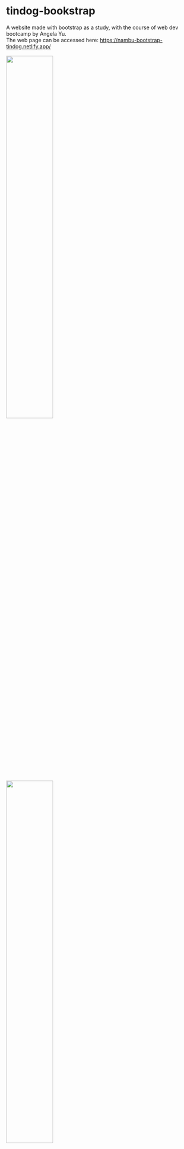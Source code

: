 # tindog-bookstrap
A website made with bootstrap as a study, with the course of web dev bootcamp by Angela Yu. <br>
The web page can be accessed here: https://nambu-bootstrap-tindog.netlify.app/ <br><br>
<img src="https://user-images.githubusercontent.com/86805124/180044571-5b5d1ecf-f323-4c79-b0f5-c19d68c14b7f.png" width="50%">
<img src="https://user-images.githubusercontent.com/86805124/180044645-c9c41220-f493-4d46-be1a-79cfb20792f3.png" width="50%">
<img src="https://user-images.githubusercontent.com/86805124/180044728-bb1c88c6-1144-49a4-a2be-bb1354981e66.png" width="50%">


